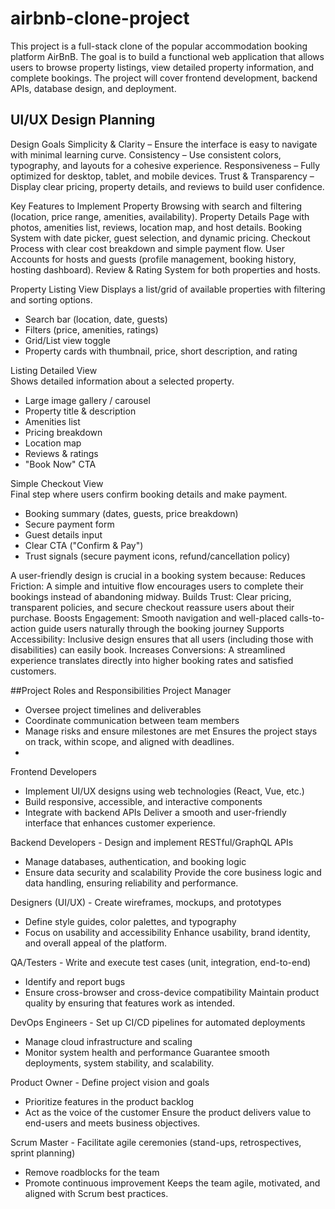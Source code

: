 # airbnb-clone-project
This project is a full-stack clone of the popular accommodation booking platform AirBnB. The goal is to build a functional web application that allows users to browse property listings, view detailed property information, and complete bookings. The project will cover frontend development, backend APIs, database design, and deployment.

## UI/UX Design Planning
Design Goals
Simplicity & Clarity – Ensure the interface is easy to navigate with minimal learning curve.
Consistency – Use consistent colors, typography, and layouts for a cohesive experience.
Responsiveness – Fully optimized for desktop, tablet, and mobile devices.
Trust & Transparency – Display clear pricing, property details, and reviews to build user confidence.

Key Features to Implement
Property Browsing with search and filtering (location, price range, amenities, availability).
Property Details Page with photos, amenities list, reviews, location map, and host details.
Booking System with date picker, guest selection, and dynamic pricing.
Checkout Process with clear cost breakdown and simple payment flow.
User Accounts for hosts and guests (profile management, booking history, hosting dashboard).
Review & Rating System for both properties and hosts.


Property Listing View
Displays a list/grid of available properties with filtering and sorting options.	
- Search bar (location, date, guests)
- Filters (price, amenities, ratings)
- Grid/List view toggle
- Property cards with thumbnail, price, short description, and rating

Listing Detailed View	
Shows detailed information about a selected property.	
- Large image gallery / carousel
- Property title & description
- Amenities list
- Pricing breakdown
- Location map
- Reviews & ratings
- "Book Now" CTA

Simple Checkout View	
Final step where users confirm booking details and make payment.
- Booking summary (dates, guests, price breakdown)
- Secure payment form
- Guest details input
- Clear CTA ("Confirm & Pay")
- Trust signals (secure payment icons, refund/cancellation policy)


A user-friendly design is crucial in a booking system because:
Reduces Friction: A simple and intuitive flow encourages users to complete their bookings instead of abandoning midway.
Builds Trust: Clear pricing, transparent policies, and secure checkout reassure users about their purchase.
Boosts Engagement: Smooth navigation and well-placed calls-to-action guide users naturally through the booking journey
Supports Accessibility: Inclusive design ensures that all users (including those with disabilities) can easily book.
Increases Conversions: A streamlined experience translates directly into higher booking rates and satisfied customers.

##Project Roles and Responsibilities
Project Manager
- Oversee project timelines and deliverables
- Coordinate communication between team members
- Manage risks and ensure milestones are met	Ensures the project stays on track, within scope, and aligned with deadlines.
- 
Frontend Developers
- Implement UI/UX designs using web technologies (React, Vue, etc.)
- Build responsive, accessible, and interactive components
- Integrate with backend APIs	Deliver a smooth and user-friendly interface that enhances customer experience.
  
Backend Developers	- Design and implement RESTful/GraphQL APIs
- Manage databases, authentication, and booking logic
- Ensure data security and scalability	Provide the core business logic and data handling, ensuring reliability and performance.
  
Designers (UI/UX)	- Create wireframes, mockups, and prototypes
- Define style guides, color palettes, and typography
- Focus on usability and accessibility	Enhance usability, brand identity, and overall appeal of the platform.
  
QA/Testers	- Write and execute test cases (unit, integration, end-to-end)
- Identify and report bugs
- Ensure cross-browser and cross-device compatibility	Maintain product quality by ensuring that features work as intended.
  
DevOps Engineers	- Set up CI/CD pipelines for automated deployments
- Manage cloud infrastructure and scaling
- Monitor system health and performance	Guarantee smooth deployments, system stability, and scalability.
  
Product Owner	- Define project vision and goals
- Prioritize features in the product backlog
- Act as the voice of the customer	Ensure the product delivers value to end-users and meets business objectives.
  
Scrum Master	- Facilitate agile ceremonies (stand-ups, retrospectives, sprint planning)
- Remove roadblocks for the team
- Promote continuous improvement	Keeps the team agile, motivated, and aligned with Scrum best practices.
